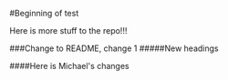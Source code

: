 #Beginning of test

Here is more stuff to the repo!!!

###Change to README, change 1 
#####New headings

####Here is Michael's changes